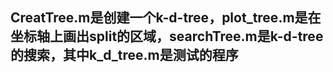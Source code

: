 ## CreatTree.m是创建一个k-d-tree，plot_tree.m是在坐标轴上画出split的区域，searchTree.m是k-d-tree的搜索，其中k_d_tree.m是测试的程序
